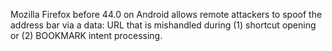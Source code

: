 Mozilla Firefox before 44.0 on Android allows remote attackers to spoof the address bar via a data: URL that is mishandled during (1) shortcut opening or (2) BOOKMARK intent processing.